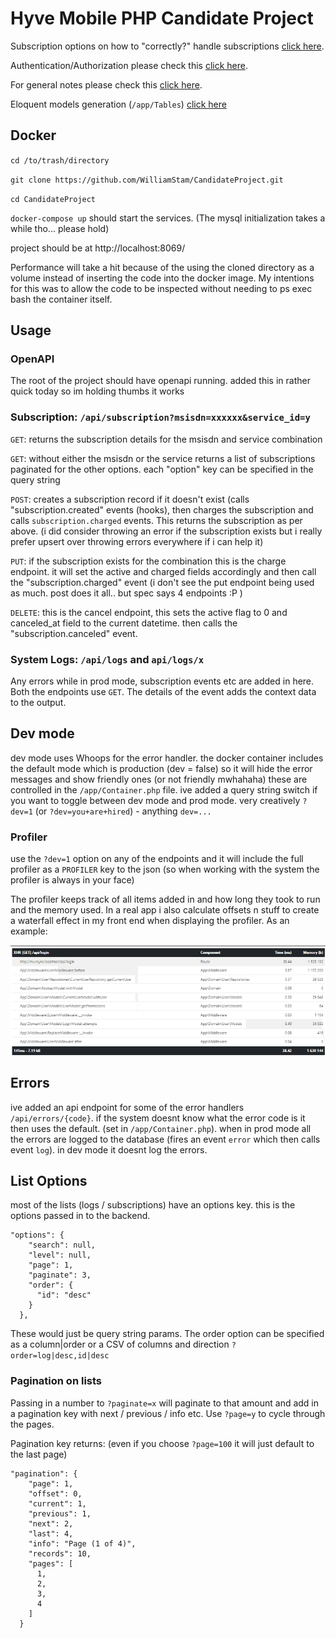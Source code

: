 # Hyve Mobile PHP Candidate Project



Subscription options on how to "correctly?" handle subscriptions [click here](words/subscription.md).

Authentication/Authorization please check this [click here](words/authentication.md).

For general notes please check this [click here](words/notes.md).

Eloquent models generation (`/app/Tables`) [click here](words/eloquent_models.md)


## Docker

`cd /to/trash/directory`

`git clone https://github.com/WilliamStam/CandidateProject.git`

`cd CandidateProject`

`docker-compose up` should start the services. (The mysql initialization takes a while tho... please hold)

project should be at http://localhost:8069/ 

Performance will take a hit because of the using the cloned directory as a volume instead of inserting the code into the docker image. My intentions for this was to allow the code to be inspected without needing to ps exec bash the container itself. 

## Usage

### OpenAPI

The root of the project should have openapi running. added this in rather quick today so im holding thumbs it works

### Subscription: `/api/subscription?msisdn=xxxxxx&service_id=y`


`GET`: returns the subscription details for the msisdn and service combination

`GET`: without either the msisdn or the service returns a list of subscriptions paginated for the other options. each "option" key can be specified in the query string 

`POST`: creates a subscription record if it doesn't exist (calls "subscription.created" events (hooks), then charges the subscription and calls `subscription.charged` events. This returns the subscription as per above. (i did consider throwing an error if the subscription exists but i really prefer upsert over throwing errors everywhere if i can help it)

`PUT`: if the subscription exists for the combination this is the charge endpoint. it will set the active and charged fields accordingly and then call the  "subscription.charged" event (i don't see the put endpoint being used as much. post does it all.. but spec says 4 endpoints :P )

`DELETE`: this is the cancel endpoint, this sets the active flag to 0 and canceled_at field to the current datetime. then calls the "subscription.canceled" event.

### System Logs: `/api/logs` and `api/logs/x`

Any errors while in prod mode, subscription events etc are added in here. Both the endpoints use `GET`. The details of the event adds the context data to the output. 

## Dev mode

dev mode uses Whoops for the error handler. the docker container includes the default mode which is production (dev = false) so it will hide the error messages and show friendly ones (or not friendly mwhahaha) these are controlled in the `/app/Container.php` file. ive added a query string switch if you want to toggle between dev mode and prod mode. very creatively `?dev=1` (or `?dev=you+are+hired`) - anything `dev=...`


### Profiler

use the `?dev=1` option on any of the endpoints and it will include the full profiler as a `PROFILER` key to the json (so when working with the system the profiler is always in your face)

The profiler keeps track of all items added in and how long they took to run and the memory used. In a real app i also calculate offsets n stuff to create a waterfall effect in my front end when displaying the profiler. As an example:

![words/profiler.png](words/profiler.png)

## Errors

ive added an api endpoint for some of the error handlers `/api/errors/{code}`. if the system doesnt know what the error code is it then uses the default. (set in `/app/Container.php`). when in prod mode all the errors are logged to the database (fires an event `error` which then calls event `log`). in dev mode it doesnt log the errors. 

## List Options

most of the lists (logs / subscriptions) have an options key. this is the options passed in to the backend. 

```
"options": {
    "search": null,
    "level": null,
    "page": 1,
    "paginate": 3,
    "order": {
      "id": "desc"
    }
  },
```

These would just be query string params. The order option can be specified as a column|order or a CSV of columns and direction `?order=log|desc,id|desc` 

### Pagination on lists

Passing in a number to `?paginate=x` will paginate to that amount and add in a pagination key with next / previous / info etc. Use `?page=y` to cycle through the pages.

Pagination key returns: (even if you choose `?page=100` it will just default to the last page)
```
"pagination": {
    "page": 1,
    "offset": 0,
    "current": 1,
    "previous": 1,
    "next": 2,
    "last": 4,
    "info": "Page (1 of 4)",
    "records": 10,
    "pages": [
      1,
      2,
      3,
      4
    ]
  }
  ```